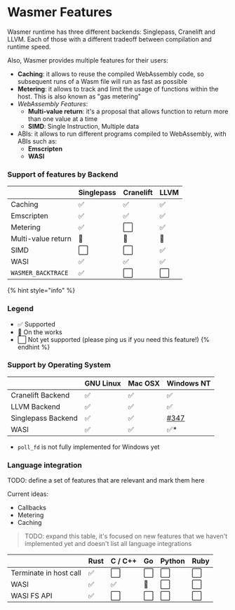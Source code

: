 # Wasmer Features

Wasmer runtime has three different backends: Singlepass, Cranelift and LLVM. Each of those with a different tradeoff between compilation and runtime speed.

Also, Wasmer provides multiple features for their users:

* **Caching**: it allows to reuse the compiled WebAssembly code, so subsequent runs of a Wasm file will run as fast as possible
* **Metering**: it allows to track and limit the usage of functions within the host. This is also known as "gas metering"
* _WebAssembly Features_:
  * **Multi-value return**: it's a proposal that allows function to return more than one value at a time
  * **SIMD**: Single Instruction, Multiple data
* ABIs: it allows to run different programs compiled to WebAssembly, with ABIs such as:
  * **Emscripten**
  * **WASI**



### Support of features by Backend

|  | Singlepass | Cranelift | LLVM |
| :--- | :--- | :--- | :--- |
| Caching | ✅ | ✅ | ✅ |
| Emscripten | ✅ | ✅ | ✅ |
| Metering | ✅ | ⬜ | ✅ |
| Multi-value return | 🔄 | 🔄 | 🔄 |
| SIMD | ⬜ | ⬜ | ✅ |
| WASI | ✅ | ✅ | ✅ |
| `WASMER_BACKTRACE` | ✅ | ⬜ | ⬜ |

{% hint style="info" %}
### Legend

* ✅ Supported
* 🔄 On the works
* ⬜ Not yet supported \(please ping us if you need this feature!\)
{% endhint %}

### Support by Operating System

|  | GNU Linux | Mac OSX | Windows NT |
| :--- | :--- | :--- | :--- |
| Cranelift Backend | ✅ | ✅ | ✅ |
| LLVM Backend | ✅ | ✅ | ✅ |
| Singlepass Backend | ✅ | ✅ | [\#347](https://github.com/wasmerio/wasmer/issues/347) |
| WASI | ✅ | ✅ | ✅\* |

* `poll_fd` is not fully implemented for Windows yet

### Language integration

TODO: define a set of features that are relevant and mark them here

Current ideas:

* Callbacks
* Metering
* Caching

> TODO: expand this table, it's focused on new features that we haven't implemented yet and doesn't list all language integrations

|  | Rust | C / C++ | Go | Python | Ruby |
| :--- | :--- | :--- | :--- | :--- | :--- |
| Terminate in host call | ✅ | ⬜ | ⬜ | ⬜ | ⬜ |
| WASI | ✅ | ✅ | 🔄 | ⬜ | ⬜ |
| WASI FS API | ✅ | ⬜ | ⬜ | ⬜ | ⬜ |



